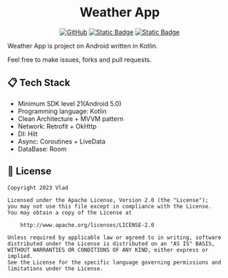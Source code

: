 <h1 align="center">
  Weather App
</h1>

<p align="center">
  <a href="https://www.apache.org/licenses/LICENSE-2.0"><img alt="GitHub" src="https://img.shields.io/github/license/VladShurakov/WeatherApp?labelColor=111111&color=5C5C5C"></a>
  <a href="https://android-arsenal.com/api?level=21"><img alt="Static Badge" src="https://img.shields.io/badge/21%2B-5C5C5C?label=API&labelColor=111111"></a>
  <a href="https://github.com/VladShurakov"><img alt="Static Badge" src="https://img.shields.io/badge/GitHub-5C5C5C?label=VladShurakov&labelColor=111111"></a> 
</p>

Weather App is project on Android written in Kotlin.

Feel free to make issues, forks and pull requests.
   
## :clipboard: Tech Stack
- Minimum SDK level 21(Android 5.0)
- Programming language: Kotlin
- Clean Architecture + MVVM pattern
- Network: Retrofit + OkHttp
- DI: Hilt
- Async: Coroutines + LiveData
- DataBase: Room

## :page_facing_up: License

```
Copyright 2023 Vlad

Licensed under the Apache License, Version 2.0 (the "License");
you may not use this file except in compliance with the License.
You may obtain a copy of the License at

    http://www.apache.org/licenses/LICENSE-2.0

Unless required by applicable law or agreed to in writing, software
distributed under the License is distributed on an "AS IS" BASIS,
WITHOUT WARRANTIES OR CONDITIONS OF ANY KIND, either express or implied.
See the License for the specific language governing permissions and
limitations under the License.
```
